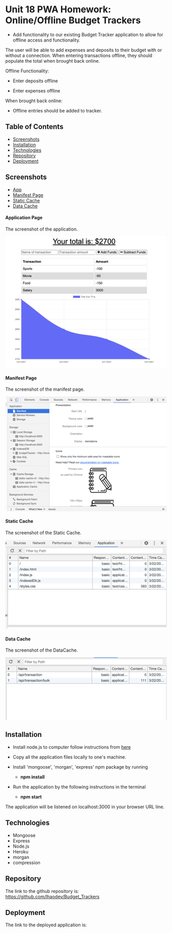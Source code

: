 # Unit 18 PWA Homework: Online/Offline Budget Trackers

* Add functionality to our existing Budget Tracker application to allow for offline access and functionality.

The user will be able to add expenses and deposits to their budget with or without a connection. When entering transactions offline, they should populate the total when brought back online.

Offline Functionality:

  * Enter deposits offline

  * Enter expenses offline

When brought back online:

  * Offline entries should be added to tracker.


## Table of Contents
* [Screenshots](#Screenshots)
* [Installation](#Installation)
* [Technologies](#Technologies)
* [Repository](#Repository)
* [Deployment](#Deployment)

## Screenshots
* [App](#public/assets/app.png)
* [Manifest Page](#public/assets/manifest.png)
* [Static Cache](#public/assets/cache1.png)
* [Data Cache](#public/assets/cache2.png)

#### Application Page
The screenshot of the application.

<p align="center">
  <img src="./public/assets/app.png" alt="app page">
</p>

#### Manifest Page
The screenshot of the manifest page.

<p align="center">
  <img src="./public/assets/manifest.png" alt="manifest">
</p>

#### Static Cache
The screenshot of the Static Cache.

<p align="center">
  <img src="./public/assets/cache1.png" alt="cache1">
</p>

#### Data Cache
The screenshot of the DataCache.

<p align="center"> 
  <img src="./public/assets/cache2.png" alt="cache2">
</p>

## Installation

* Install node.js to computer follow instructions from  [here](https://nodejs.org/en/)
* Copy all the application files locally to one's machine.
* Install 'mongoose', 'morgan', 'express' npm package by running 

    * **npm install**

* Run the application by the following instructions in the terminal

    * **npm start**

The application will be listened on localhost:3000 in your browser URL line.


## Technologies

* Mongoose
* Express
* Node.js
* Heroku
* morgan
* compression

## Repository

The link to the github repository is: https://github.com/lhaodev/Budget_Trackers

## Deployment

The link to the deployed application is: 